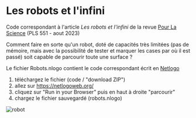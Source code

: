 # Les robots et l'infini 

Code correspondant à l'article *Les robots et l'infini* de la revue [Pour La Science](https://www.pourlascience.fr/) (PLS 551 - aout 2023) 

Comment faire en sorte qu'un robot, doté de capacités très limitées (pas de mémoire, mais avec la possibilité de tester et marquer les cases par où il est passé) soit capable de parcourir toute une surface ?

Le fichier Robots.nlogo contient le code correspondant écrit en [Netlogo](https://ccl.northwestern.edu/netlogo/)
1. téléchargez le fichier (code / "download ZIP")
2. allez sur https://netlogoweb.org/
3. cliquez sur "Run in your Browser" puis en haut à droite "parcourir"
4. chargez le fichier sauvegardé (robots.nlogo) 

![robot](https://user-images.githubusercontent.com/20242612/236179384-6dec8066-bf5b-41ac-a7cd-330c1e51ad44.gif)

